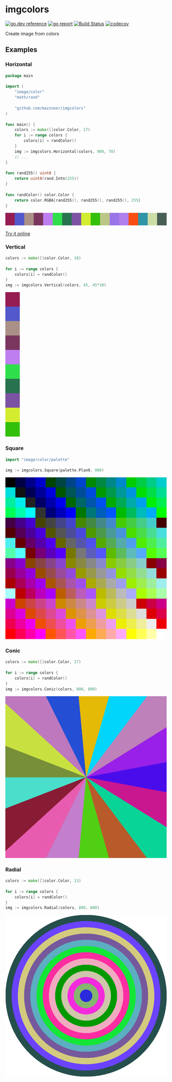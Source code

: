 # imgcolors

[![go.dev reference](https://img.shields.io/badge/go.dev-reference-007d9c?logo=go&logoColor=white&style=flat-square)](https://pkg.go.dev/github.com/mazznoer/imgcolors?tab=doc)
[![go report](https://goreportcard.com/badge/github.com/mazznoer/imgcolors)](https://goreportcard.com/report/github.com/mazznoer/imgcolors)
[![Build Status](https://travis-ci.org/mazznoer/imgcolors.svg?branch=master)](https://travis-ci.org/mazznoer/imgcolors)
[![codecov](https://codecov.io/gh/mazznoer/imgcolors/branch/master/graph/badge.svg)](https://codecov.io/gh/mazznoer/imgcolors)

Create image from colors

## Examples

### Horizontal
```go
package main

import (
    "image/color"
    "math/rand"

    "github.com/mazznoer/imgcolors"
)

func main() {
    colors := make([]color.Color, 17)
    for i := range colors {
        colors[i] = randColor()
    }
    img := imgcolors.Horizontal(colors, 900, 70)
    // ...
}

func rand255() uint8 {
    return uint8(rand.Intn(255))
}

func randColor() color.Color {
    return color.RGBA{rand255(), rand255(), rand255(), 255}
}
```
![example output](/examples/horizontal.png "Example output")

[Try it online](https://play.golang.org/p/7zaL_OQ4Gbf)

### Vertical
```go
colors := make([]color.Color, 10)

for i := range colors {
    colors[i] = randColor()
}
img := imgcolors.Vertical(colors, 45, 45*10)
```
![example output](/examples/vertical.png "Example output")

### Square
```go
import "image/color/palette"

img := imgcolors.Square(palette.Plan9, 900)
```
![example output](/examples/square.png "Example output")

### Conic
```go
colors := make([]color.Color, 17)

for i := range colors {
    colors[i] = randColor()
}
img := imgcolors.Conic(colors, 800, 800)
```
![example output](/examples/conic.png "Example output")

### Radial
```go
colors := make([]color.Color, 13)

for i := range colors {
    colors[i] = randColor()
}
img := imgcolors.Radial(colors, 800, 800)
```
![example output](/examples/radial.png "Example output")
